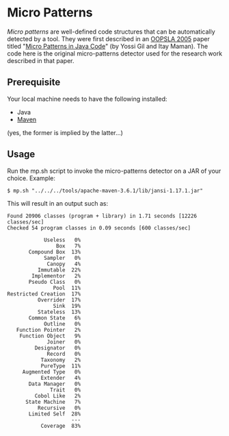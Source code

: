 # Micro Patterns

*Micro patterns* are well-defined code structures that can be automatically detected by a tool. They were first described in an [OOPSLA 2005](http://www.oopsla.org/2005/ShowPage.do?id=Home) paper titled "[Micro Patterns in Java Code](http://www.cs.technion.ac.il/~imaman/stuff/ip-oopsla05-c.pdf)" (by Yossi Gil and Itay Maman). The code here is the original micro-patterns detector used for the research work described in that paper. 


## Prerequisite
Your local machine needs to have the following installed:

- Java
- [Maven](https://maven.apache.org/install.html)


(yes, the former is implied by the latter...)


## Usage
Run the mp.sh script to invoke the micro-patterns detector on a JAR of your choice. Example:


```
$ mp.sh "../../../tools/apache-maven-3.6.1/lib/jansi-1.17.1.jar"
```

This will result in an output such as:
```
Found 20906 classes (program + library) in 1.71 seconds [12226 classes/sec]
Checked 54 program classes in 0.09 seconds [600 classes/sec]

            Useless   0%
                Box   7%
       Compound Box  13%
            Sampler   0%
             Canopy   4%
          Immutable  22%
        Implementor   2%
       Pseudo Class   0%
               Pool  11%
Restricted Creation  17%
          Overrider  17%
               Sink  19%
          Stateless  13%
       Common State   6%
            Outline   0%
   Function Pointer   2%
    Function Object   9%
             Joiner   0%
         Designator   0%
             Record   0%
           Taxonomy   2%
           PureType  11%
     Augmented Type   0%
           Extender   4%
       Data Manager   0%
              Trait   0%
         Cobol Like   2%
      State Machine   7%
          Recursive   0%
       Limited Self  28%
                     ---
           Coverage  83%
```





